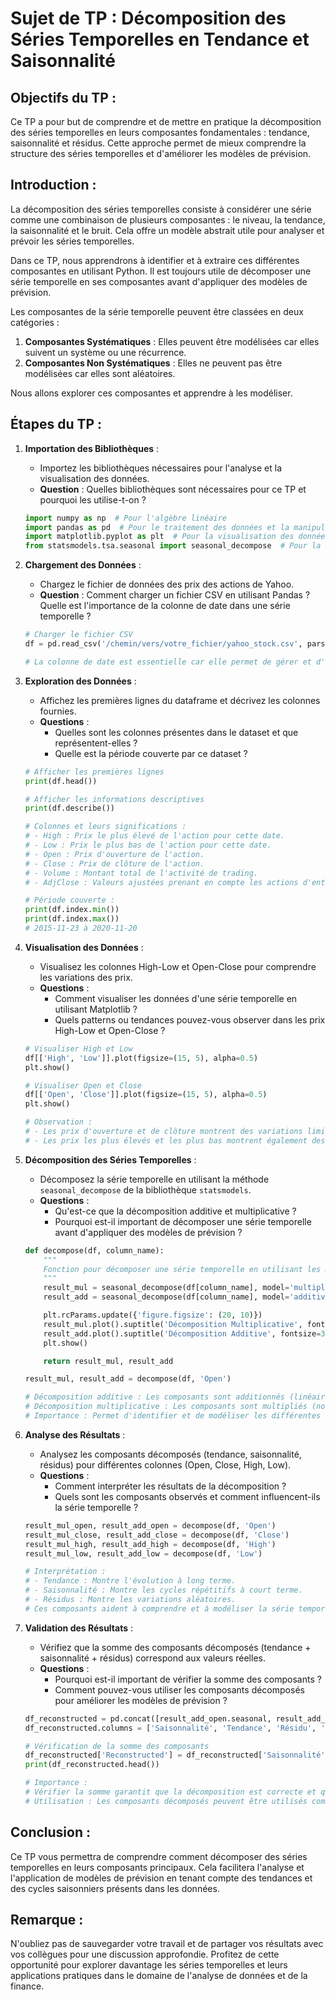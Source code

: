 # Sujet de TP : Décomposition des Séries Temporelles en Tendance et Saisonnalité

## Objectifs du TP :
Ce TP a pour but de comprendre et de mettre en pratique la décomposition des séries temporelles en leurs composantes fondamentales : tendance, saisonnalité et résidus. Cette approche permet de mieux comprendre la structure des séries temporelles et d'améliorer les modèles de prévision.

## Introduction :
La décomposition des séries temporelles consiste à considérer une série comme une combinaison de plusieurs composantes : le niveau, la tendance, la saisonnalité et le bruit. Cela offre un modèle abstrait utile pour analyser et prévoir les séries temporelles.

Dans ce TP, nous apprendrons à identifier et à extraire ces différentes composantes en utilisant Python. Il est toujours utile de décomposer une série temporelle en ses composantes avant d'appliquer des modèles de prévision.

Les composantes de la série temporelle peuvent être classées en deux catégories :
1. **Composantes Systématiques** : Elles peuvent être modélisées car elles suivent un système ou une récurrence.
2. **Composantes Non Systématiques** : Elles ne peuvent pas être modélisées car elles sont aléatoires.

Nous allons explorer ces composantes et apprendre à les modéliser.

## Étapes du TP :

1. **Importation des Bibliothèques** :
    - Importez les bibliothèques nécessaires pour l'analyse et la visualisation des données.
    - **Question** : Quelles bibliothèques sont nécessaires pour ce TP et pourquoi les utilise-t-on ?

    ```python
    import numpy as np  # Pour l'algèbre linéaire
    import pandas as pd  # Pour le traitement des données et la manipulation des fichiers CSV
    import matplotlib.pyplot as plt  # Pour la visualisation des données
    from statsmodels.tsa.seasonal import seasonal_decompose  # Pour la décomposition des séries temporelles
    ```

2. **Chargement des Données** :
    - Chargez le fichier de données des prix des actions de Yahoo.
    - **Question** : Comment charger un fichier CSV en utilisant Pandas ? Quelle est l'importance de la colonne de date dans une série temporelle ?

    ```python
    # Charger le fichier CSV
    df = pd.read_csv('/chemin/vers/votre_fichier/yahoo_stock.csv', parse_dates=['Date'], index_col='Date')

    # La colonne de date est essentielle car elle permet de gérer et d'analyser les données dans le contexte temporel
    ```

3. **Exploration des Données** :
    - Affichez les premières lignes du dataframe et décrivez les colonnes fournies.
    - **Questions** :
        - Quelles sont les colonnes présentes dans le dataset et que représentent-elles ?
        - Quelle est la période couverte par ce dataset ?

    ```python
    # Afficher les premières lignes
    print(df.head())

    # Afficher les informations descriptives
    print(df.describe())

    # Colonnes et leurs significations :
    # - High : Prix le plus élevé de l'action pour cette date.
    # - Low : Prix le plus bas de l'action pour cette date.
    # - Open : Prix d'ouverture de l'action.
    # - Close : Prix de clôture de l'action.
    # - Volume : Montant total de l'activité de trading.
    # - AdjClose : Valeurs ajustées prenant en compte les actions d'entreprise (dividendes, divisions d'actions, émissions de nouvelles actions).

    # Période couverte : 
    print(df.index.min())
    print(df.index.max())
    # 2015-11-23 à 2020-11-20
    ```

4. **Visualisation des Données** :
    - Visualisez les colonnes High-Low et Open-Close pour comprendre les variations des prix.
    - **Questions** :
        - Comment visualiser les données d'une série temporelle en utilisant Matplotlib ?
        - Quels patterns ou tendances pouvez-vous observer dans les prix High-Low et Open-Close ?

    ```python
    # Visualiser High et Low
    df[['High', 'Low']].plot(figsize=(15, 5), alpha=0.5)
    plt.show()

    # Visualiser Open et Close
    df[['Open', 'Close']].plot(figsize=(15, 5), alpha=0.5)
    plt.show()

    # Observation :
    # - Les prix d'ouverture et de clôture montrent des variations limitées.
    # - Les prix les plus élevés et les plus bas montrent également des variations limitées.
    ```

5. **Décomposition des Séries Temporelles** :
    - Décomposez la série temporelle en utilisant la méthode `seasonal_decompose` de la bibliothèque `statsmodels`.
    - **Questions** :
        - Qu'est-ce que la décomposition additive et multiplicative ?
        - Pourquoi est-il important de décomposer une série temporelle avant d'appliquer des modèles de prévision ?

    ```python
    def decompose(df, column_name):
        """
        Fonction pour décomposer une série temporelle en utilisant les modèles additif et multiplicatif.
        """
        result_mul = seasonal_decompose(df[column_name], model='multiplicative', extrapolate_trend='freq')
        result_add = seasonal_decompose(df[column_name], model='additive', extrapolate_trend='freq')

        plt.rcParams.update({'figure.figsize': (20, 10)})
        result_mul.plot().suptitle('Décomposition Multiplicative', fontsize=30)
        result_add.plot().suptitle('Décomposition Additive', fontsize=30)
        plt.show()

        return result_mul, result_add

    result_mul, result_add = decompose(df, 'Open')

    # Décomposition additive : Les composants sont additionnés (linéaire).
    # Décomposition multiplicative : Les composants sont multipliés (non linéaire).
    # Importance : Permet d'identifier et de modéliser les différentes composantes (tendance, saisonnalité, résidus) séparément pour une meilleure prévision.
    ```

6. **Analyse des Résultats** :
    - Analysez les composants décomposés (tendance, saisonnalité, résidus) pour différentes colonnes (Open, Close, High, Low).
    - **Questions** :
        - Comment interpréter les résultats de la décomposition ?
        - Quels sont les composants observés et comment influencent-ils la série temporelle ?

    ```python
    result_mul_open, result_add_open = decompose(df, 'Open')
    result_mul_close, result_add_close = decompose(df, 'Close')
    result_mul_high, result_add_high = decompose(df, 'High')
    result_mul_low, result_add_low = decompose(df, 'Low')

    # Interprétation :
    # - Tendance : Montre l'évolution à long terme.
    # - Saisonnalité : Montre les cycles répétitifs à court terme.
    # - Résidus : Montre les variations aléatoires.
    # Ces composants aident à comprendre et à modéliser la série temporelle.
    ```

7. **Validation des Résultats** :
    - Vérifiez que la somme des composants décomposés (tendance + saisonnalité + résidus) correspond aux valeurs réelles.
    - **Questions** :
        - Pourquoi est-il important de vérifier la somme des composants ?
        - Comment pouvez-vous utiliser les composants décomposés pour améliorer les modèles de prévision ?

    ```python
    df_reconstructed = pd.concat([result_add_open.seasonal, result_add_open.trend, result_add_open.resid, result_add_open.observed], axis=1)
    df_reconstructed.columns = ['Saisonnalité', 'Tendance', 'Résidu', 'Valeurs Réelles']

    # Vérification de la somme des composants
    df_reconstructed['Reconstructed'] = df_reconstructed['Saisonnalité'] + df_reconstructed['Tendance'] + df_reconstructed['Résidu']
    print(df_reconstructed.head())

    # Importance : 
    # Vérifier la somme garantit que la décomposition est correcte et que les composants peuvent être utilisés pour la modélisation.
    # Utilisation : Les composants décomposés peuvent être utilisés comme caractéristiques dans les modèles de prévision pour améliorer la précision.
    ```

## Conclusion :
Ce TP vous permettra de comprendre comment décomposer des séries temporelles en leurs composants principaux. Cela facilitera l'analyse et l'application de modèles de prévision en tenant compte des tendances et des cycles saisonniers présents dans les données.

## Remarque :
N'oubliez pas de sauvegarder votre travail et de partager vos résultats avec vos collègues pour une discussion approfondie. Profitez de cette opportunité pour explorer davantage les séries temporelles et leurs applications pratiques dans le domaine de l'analyse de données et de la finance.